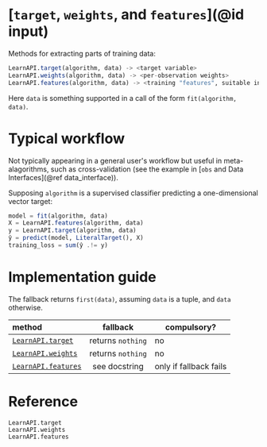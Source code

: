 # [`target`, `weights`, and `features`](@id input)

Methods for extracting parts of training data:

```julia
LearnAPI.target(algorithm, data) -> <target variable>
LearnAPI.weights(algorithm, data) -> <per-observation weights>
LearnAPI.features(algorithm, data) -> <training "features", suitable input for `predict` or `transform`>
```

Here `data` is something supported in a call of the form `fit(algorithm, data)`. 

# Typical workflow

Not typically appearing in a general user's workflow but useful in meta-alagorithms, such
as cross-validation (see the example in [`obs` and Data Interfaces](@ref data_interface)).

Supposing `algorithm` is a supervised classifier predicting a one-dimensional vector
target:

```julia
model = fit(algorithm, data)
X = LearnAPI.features(algorithm, data)
y = LearnAPI.target(algorithm, data)
ŷ = predict(model, LiteralTarget(), X)
training_loss = sum(ŷ .!= y)
```

# Implementation guide

The fallback returns `first(data)`, assuming `data` is a tuple, and `data` otherwise.

| method                      | fallback          | compulsory?            |
|:----------------------------|:-----------------:|------------------------|
| [`LearnAPI.target`](@ref)   | returns `nothing` | no                     |
| [`LearnAPI.weights`](@ref)  | returns `nothing` | no                     |
| [`LearnAPI.features`](@ref) | see docstring     | only if fallback fails |


# Reference

```@docs
LearnAPI.target
LearnAPI.weights
LearnAPI.features
```
